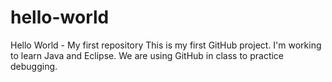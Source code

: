 # hello-world
Hello World - My first repository
This is my first GitHub project. I'm working to learn Java and Eclipse. We are using GitHub in class to practice debugging.
